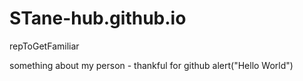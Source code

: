 # STane-hub.github.io
repToGetFamiliar

something about my person - thankful for github
alert("Hello World")
